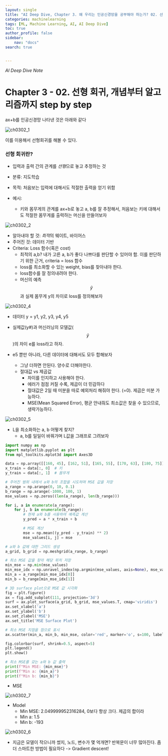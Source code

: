 ```yaml
---
layout: single
title: "AI Deep Dive, Chapter 3. 왜 우리는 인공신경망을 공부해야 하는가? 02. 선형 회귀, 개념부터 알고리즘까지 step by step"
categories: machinelearning
tags: [ML, Machine Learning, AI, AI Deep Dive]
toc: true
author_profile: false
sidebar:
    nav: "docs"
search: true


---
```


*AI Deep Dive Note*




# Chapter 3 - 02. 선형 회귀, 개념부터 알고리즘까지 step by step



ax+b를 인공신경망 나타낸 것은 아래와 같다



![ch0302_1]({{site.url}}/images/$(filename)/ch0302_1.png)



이를 이용해서 선형회귀를 해볼 수 있다.







### 선형 회귀란?

- 입력과 출력 간의 관계를 *선형*으로 놓고 추정하는 것 

- 분류: 지도학습

- 목적: 처음보는 입력에 대해서도 적절한 출력을 얻기 위함

- 예시:
  - 키와 몸무게의 관계를 ax+b로 놓고 a, b를 잘 추정해서, 처음보는 키에 대해서도 적절한 몸무게를 출력하는 머신을 만들어보자


![ch0302_2]({{site.url}}/images/$(filename)/ch0302_2.png)

- 알아내야 할 것: *최적*의 웨이트, 바이어스
- 주어진 것: 데이터 기반
- Criteria: Loss 함수(혹은 cost)
  - 최적의 a,b? 내가 고른 a, b가 좋다 나쁘다를 판단할 수 있어야 함. 이를 판단하기 위한 근거, criteria = loss 함수
  - loss를 최소화할 수 있는 weight, bias를 찾아내야 한다.
  - loss함수를 잘 정의내려야 한다.
  - 머신의 예측 $$ \hat{y} $$과 실제 몸무게 y의 차이로 loss를 정의해보자



![ch0302_4]({{site.url}}/images/$(filename)/ch0302_4.png)

- 데이터 y = y1, y2, y3, y4, y5
- 실제값(y#)과 머신러닝의 모델값($$\hat{y}$$)의 차이 e를 loss라고 하자.

- e5 뿐만 아니라, 다른 데이터에 대해서도 모두 합해보자
  - 그냥 더하면 안된다. 양수로 더해야한다.
  - 절대값 vs 제곱값
    - 차이를 인지하고 사용해야 한다.
    - 에러가 점점 커질 수록, 제곱이 더 민감하다
    - 절대값은 2일 때 미분을 따로 예외처리 해줘야 한다. (=0). 제곱은 미분 가능하다.
    - MSE(Mean Squared Error), 평균 안내줘도 최소값은 찾을 수 있으므로, 생략가능하다.

![ch0302_5]({{site.url}}/images/$(filename)/ch0302_5.png)

- L을 최소화하는 a, b 어떻게 찾지?
  - a, b를 일일이 바꿔가며 L값을 그래프로 그려보자



```python
import numpy as np
import matplotlib.pyplot as plt
from mpl_toolkits.mplot3d import Axes3D

data = np.array([[160, 45], [162, 51], [165, 55], [170, 63], [180, 75]], dtype=np.float32)
x_train = data[:, 0]  # 키
y_train = data[:, 1]  # 몸무게

# 주어진 범위 내에서 a와 b의 조합을 시도하며 MSE 값을 저장
a_range = np.arange(0, 10, 0.1)
b_range = np.arange(-1000, 100, 1)
mse_values = np.zeros((len(a_range), len(b_range)))

for i, a in enumerate(a_range):
    for j, b in enumerate(b_range):
        # 현재 a와 b를 사용하여 예측값 계산
        y_pred = a * x_train + b

        # MSE 계산
        mse = np.mean((y_pred - y_train) ** 2)
        mse_values[i, j] = mse

# a와 b 값에 대한 그리드 생성
a_grid, b_grid = np.meshgrid(a_range, b_range)

# 최소 MSE 값을 찾아 해당 위치 저장
min_mse = np.min(mse_values)
min_mse_idx = np.unravel_index(np.argmin(mse_values, axis=None), mse_values.shape)
min_a = a_range[min_mse_idx[0]]
min_b = b_range[min_mse_idx[1]]

# 3D surface plot으로 MSE 값 시각화
fig = plt.figure()
ax = fig.add_subplot(111, projection='3d')
surf = ax.plot_surface(a_grid, b_grid, mse_values.T, cmap='viridis')
ax.set_xlabel('a')
ax.set_ylabel('b')
ax.set_zlabel('MSE')
ax.set_title('MSE Surface Plot')

# 최소 MSE 지점을 점으로 표시
ax.scatter(min_a, min_b, min_mse, color='red', marker='o', s=100, label='Min MSE')

fig.colorbar(surf, shrink=0.5, aspect=5)
plt.legend()
plt.show()

# 최소 MSE를 갖는 a와 b 값 출력
print(f"Min MSE: {min_mse}")
print(f"Min a: {min_a}")
print(f"Min b: {min_b}")
```

- MSE

![ch0302_7]({{site.url}}/images/$(filename)/ch0302_7.png)



- Model
  - Min MSE: 2.049999952316284, 0보다 항상 크다. 제곱의 합이라
  - Min a: 1.5
  - Min b: -193

![ch0302_6]({{site.url}}/images/$(filename)/ch0302_6.png)



- 지금은 모델이 작으니까 썼지, 노드, 변수가 몇 억개면? 반복문이 너무 많아진다.  좀 더 스마트한 방법이 필요하다 -> Gradient descent!